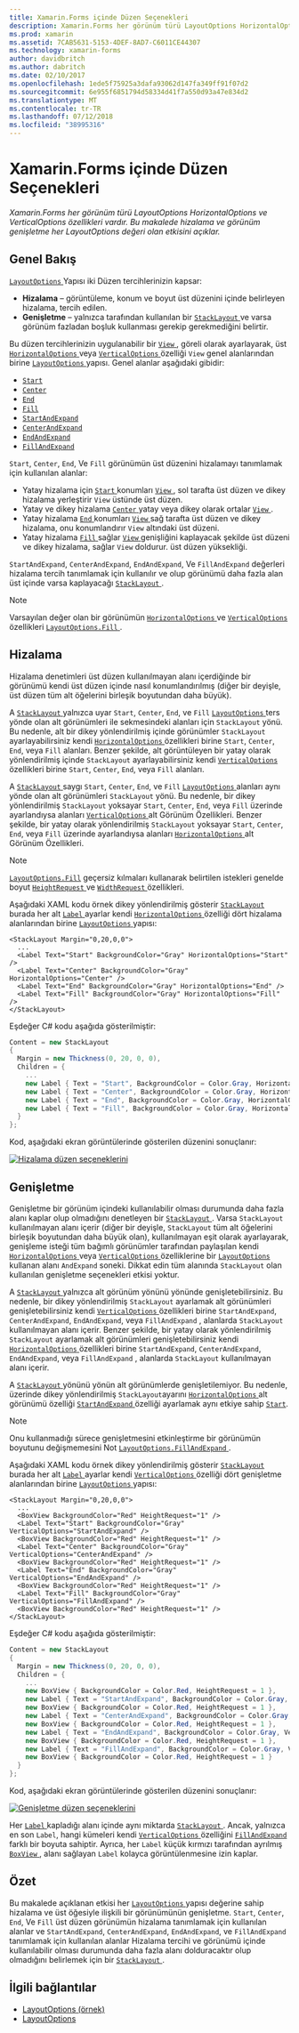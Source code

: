```yaml
---
title: Xamarin.Forms içinde Düzen Seçenekleri
description: Xamarin.Forms her görünüm türü LayoutOptions HorizontalOptions ve VerticalOptions özellikleri vardır. Bu makalede hizalama ve görünüm genişletme her LayoutOptions değeri olan etkisini açıklar.
ms.prod: xamarin
ms.assetid: 7CAB5631-5153-4DEF-8AD7-C6011CE44307
ms.technology: xamarin-forms
author: davidbritch
ms.author: dabritch
ms.date: 02/10/2017
ms.openlocfilehash: 1ede5f75925a3dafa93062d147fa349ff91f07d2
ms.sourcegitcommit: 6e955f6851794d58334d41f7a550d93a47e834d2
ms.translationtype: MT
ms.contentlocale: tr-TR
ms.lasthandoff: 07/12/2018
ms.locfileid: "38995316"
---
```

# <a name="layout-options-in-xamarinforms"></a>Xamarin.Forms içinde Düzen Seçenekleri

_Xamarin.Forms her görünüm türü LayoutOptions HorizontalOptions ve VerticalOptions özellikleri vardır. Bu makalede hizalama ve görünüm genişletme her LayoutOptions değeri olan etkisini açıklar._

## <a name="overview"></a>Genel Bakış

[ `LayoutOptions` ](xref:Xamarin.Forms.LayoutOptions) Yapısı iki Düzen tercihlerinizin kapsar:

- **Hizalama** – görüntüleme, konum ve boyut üst düzenini içinde belirleyen hizalama, tercih edilen.
- **Genişletme** – yalnızca tarafından kullanılan bir [ `StackLayout` ](xref:Xamarin.Forms.StackLayout)ve varsa görünüm fazladan boşluk kullanması gerekip gerekmediğini belirtir.

Bu düzen tercihlerinizin uygulanabilir bir [ `View` ](xref:Xamarin.Forms.View), göreli olarak ayarlayarak, üst [ `HorizontalOptions` ](xref:Xamarin.Forms.View.HorizontalOptions) veya [ `VerticalOptions` ](xref:Xamarin.Forms.View.VerticalOptions) özelliği `View` genel alanlarından birine [ `LayoutOptions` ](xref:Xamarin.Forms.LayoutOptions) yapısı. Genel alanlar aşağıdaki gibidir:

- [`Start`](xref:Xamarin.Forms.LayoutOptions.Start)
- [`Center`](xref:Xamarin.Forms.LayoutOptions.Center)
- [`End`](xref:Xamarin.Forms.LayoutOptions.End)
- [`Fill`](xref:Xamarin.Forms.LayoutOptions.Fill)
- [`StartAndExpand`](xref:Xamarin.Forms.LayoutOptions.StartAndExpand)
- [`CenterAndExpand`](xref:Xamarin.Forms.LayoutOptions.CenterAndExpand)
- [`EndAndExpand`](xref:Xamarin.Forms.LayoutOptions.EndAndExpand)
- [`FillAndExpand`](xref:Xamarin.Forms.LayoutOptions.FillAndExpand)

`Start`, `Center`, `End`, Ve `Fill` görünümün üst düzenini hizalamayı tanımlamak için kullanılan alanlar:

- Yatay hizalama için [ `Start` ](xref:Xamarin.Forms.LayoutOptions.Start) konumları [ `View` ](xref:Xamarin.Forms.View) , sol tarafta üst düzen ve dikey hizalama yerleştirir `View` üstünde üst düzen.
- Yatay ve dikey hizalama [ `Center` ](xref:Xamarin.Forms.LayoutOptions.Center) yatay veya dikey olarak ortalar [ `View` ](xref:Xamarin.Forms.View).
- Yatay hizalama [ `End` ](xref:Xamarin.Forms.LayoutOptions.End) konumları [ `View` ](xref:Xamarin.Forms.View) sağ tarafta üst düzen ve dikey hizalama, onu konumlandırır `View` altındaki üst düzeni.
- Yatay hizalama [ `Fill` ](xref:Xamarin.Forms.LayoutOptions.Fill) sağlar [ `View` ](xref:Xamarin.Forms.View) genişliğini kaplayacak şekilde üst düzeni ve dikey hizalama, sağlar `View` doldurur. üst düzen yüksekliği.

`StartAndExpand`, `CenterAndExpand`, `EndAndExpand`, Ve `FillAndExpand` değerleri hizalama tercih tanımlamak için kullanılır ve olup görünümü daha fazla alan üst içinde varsa kaplayacağı [ `StackLayout` ](xref:Xamarin.Forms.StackLayout).

> [!NOTE]
> Varsayılan değer olan bir görünümün [ `HorizontalOptions` ](xref:Xamarin.Forms.View.HorizontalOptions) ve [ `VerticalOptions` ](xref:Xamarin.Forms.View.VerticalOptions) özellikleri [ `LayoutOptions.Fill` ](xref:Xamarin.Forms.LayoutOptions.Fill).

<a name="alignment" />

## <a name="alignment"></a>Hizalama

Hizalama denetimleri üst düzen kullanılmayan alanı içerdiğinde bir görünümü kendi üst düzen içinde nasıl konumlandırılmış (diğer bir deyişle, üst düzen tüm alt öğelerini birleşik boyutundan daha büyük).

A [ `StackLayout` ](xref:Xamarin.Forms.StackLayout) yalnızca uyar `Start`, `Center`, `End`, ve `Fill` [ `LayoutOptions` ](xref:Xamarin.Forms.LayoutOptions) ters yönde olan alt görünümleri ile sekmesindeki alanları için `StackLayout` yönü. Bu nedenle, alt bir dikey yönlendirilmiş içinde görünümler `StackLayout` ayarlayabilirsiniz kendi [ `HorizontalOptions` ](xref:Xamarin.Forms.View.HorizontalOptions) özellikleri birine `Start`, `Center`, `End`, veya `Fill` alanları. Benzer şekilde, alt görüntüleyen bir yatay olarak yönlendirilmiş içinde `StackLayout` ayarlayabilirsiniz kendi [ `VerticalOptions` ](xref:Xamarin.Forms.View.VerticalOptions) özellikleri birine `Start`, `Center`, `End`, veya `Fill` alanları.

A [ `StackLayout` ](xref:Xamarin.Forms.StackLayout) saygı `Start`, `Center`, `End`, ve `Fill` [ `LayoutOptions` ](xref:Xamarin.Forms.LayoutOptions) alanları aynı yönde olan alt görünümleri `StackLayout` yönü. Bu nedenle, bir dikey yönlendirilmiş `StackLayout` yoksayar `Start`, `Center`, `End`, veya `Fill` üzerinde ayarlandıysa alanları [ `VerticalOptions` ](xref:Xamarin.Forms.View.VerticalOptions) alt Görünüm Özellikleri. Benzer şekilde, bir yatay olarak yönlendirilmiş `StackLayout` yoksayar `Start`, `Center`, `End`, veya `Fill` üzerinde ayarlandıysa alanları [ `HorizontalOptions` ](xref:Xamarin.Forms.View.HorizontalOptions) alt Görünüm Özellikleri.

> [!NOTE]
> [`LayoutOptions.Fill`](xref:Xamarin.Forms.LayoutOptions.Fill) geçersiz kılmaları kullanarak belirtilen istekleri genelde boyut [ `HeightRequest` ](xref:Xamarin.Forms.VisualElement.HeightRequest) ve [ `WidthRequest` ](xref:Xamarin.Forms.VisualElement.WidthRequest) özellikleri.

Aşağıdaki XAML kodu örnek dikey yönlendirilmiş gösterir [ `StackLayout` ](xref:Xamarin.Forms.StackLayout) burada her alt [ `Label` ](xref:Xamarin.Forms.Label) ayarlar kendi [ `HorizontalOptions` ](xref:Xamarin.Forms.View.HorizontalOptions) özelliği dört hizalama alanlarından birine [ `LayoutOptions` ](xref:Xamarin.Forms.LayoutOptions) yapısı:

```xaml
<StackLayout Margin="0,20,0,0">
  ...
  <Label Text="Start" BackgroundColor="Gray" HorizontalOptions="Start" />
  <Label Text="Center" BackgroundColor="Gray" HorizontalOptions="Center" />
  <Label Text="End" BackgroundColor="Gray" HorizontalOptions="End" />
  <Label Text="Fill" BackgroundColor="Gray" HorizontalOptions="Fill" />
</StackLayout>
```

Eşdeğer C# kodu aşağıda gösterilmiştir:

```csharp
Content = new StackLayout
{
  Margin = new Thickness(0, 20, 0, 0),
  Children = {
    ...
    new Label { Text = "Start", BackgroundColor = Color.Gray, HorizontalOptions = LayoutOptions.Start },
    new Label { Text = "Center", BackgroundColor = Color.Gray, HorizontalOptions = LayoutOptions.Center },
    new Label { Text = "End", BackgroundColor = Color.Gray, HorizontalOptions = LayoutOptions.End },
    new Label { Text = "Fill", BackgroundColor = Color.Gray, HorizontalOptions = LayoutOptions.Fill }
  }
};
```

Kod, aşağıdaki ekran görüntülerinde gösterilen düzenini sonuçlanır:

[![](layout-options-images/alignment.png "Hizalama düzen seçeneklerini")](layout-options-images/alignment-large.png#lightbox "hizalama Düzen Seçenekleri")

<a name="expansion" />

## <a name="expansion"></a>Genişletme

Genişletme bir görünüm içindeki kullanılabilir olması durumunda daha fazla alanı kaplar olup olmadığını denetleyen bir [ `StackLayout` ](xref:Xamarin.Forms.StackLayout). Varsa `StackLayout` kullanılmayan alanı içerir (diğer bir deyişle, `StackLayout` tüm alt öğelerini birleşik boyutundan daha büyük olan), kullanılmayan eşit olarak ayarlayarak, genişleme isteği tüm bağımlı görünümler tarafından paylaşılan kendi [ `HorizontalOptions` ](xref:Xamarin.Forms.View.HorizontalOptions)veya [ `VerticalOptions` ](xref:Xamarin.Forms.View.VerticalOptions) özelliklerine bir [ `LayoutOptions` ](xref:Xamarin.Forms.LayoutOptions) kullanan alanı `AndExpand` soneki. Dikkat edin tüm alanında `StackLayout` olan kullanılan genişletme seçenekleri etkisi yoktur.

A [ `StackLayout` ](xref:Xamarin.Forms.StackLayout) yalnızca alt görünüm yönünü yönünde genişletebilirsiniz. Bu nedenle, bir dikey yönlendirilmiş `StackLayout` ayarlamak alt görünümleri genişletebilirsiniz kendi [ `VerticalOptions` ](xref:Xamarin.Forms.View.VerticalOptions) özellikleri birine `StartAndExpand`, `CenterAndExpand`, `EndAndExpand`, veya `FillAndExpand` , alanlarda `StackLayout` kullanılmayan alanı içerir. Benzer şekilde, bir yatay olarak yönlendirilmiş `StackLayout` ayarlamak alt görünümleri genişletebilirsiniz kendi [ `HorizontalOptions` ](xref:Xamarin.Forms.View.HorizontalOptions) özellikleri birine `StartAndExpand`, `CenterAndExpand`, `EndAndExpand`, veya `FillAndExpand` , alanlarda `StackLayout` kullanılmayan alanı içerir.

A [ `StackLayout` ](xref:Xamarin.Forms.StackLayout) yönünü yönün alt görünümlerde genişletilemiyor. Bu nedenle, üzerinde dikey yönlendirilmiş `StackLayout`ayarını [ `HorizontalOptions` ](xref:Xamarin.Forms.View.HorizontalOptions) alt görünümü özelliği [ `StartAndExpand` ](xref:Xamarin.Forms.LayoutOptions.StartAndExpand) özelliği ayarlamak aynı etkiye sahip [ `Start`](xref:Xamarin.Forms.LayoutOptions.Start).

> [!NOTE]
> Onu kullanmadığı sürece genişletmesini etkinleştirme bir görünümün boyutunu değişmemesini Not [ `LayoutOptions.FillAndExpand` ](xref:Xamarin.Forms.LayoutOptions.FillAndExpand).

Aşağıdaki XAML kodu örnek dikey yönlendirilmiş gösterir [ `StackLayout` ](xref:Xamarin.Forms.StackLayout) burada her alt [ `Label` ](xref:Xamarin.Forms.Label) ayarlar kendi [ `VerticalOptions` ](xref:Xamarin.Forms.View.VerticalOptions) özelliği dört genişletme alanlarından birine [ `LayoutOptions` ](xref:Xamarin.Forms.LayoutOptions) yapısı:

```xaml
<StackLayout Margin="0,20,0,0">
  ...
  <BoxView BackgroundColor="Red" HeightRequest="1" />
  <Label Text="Start" BackgroundColor="Gray" VerticalOptions="StartAndExpand" />
  <BoxView BackgroundColor="Red" HeightRequest="1" />
  <Label Text="Center" BackgroundColor="Gray" VerticalOptions="CenterAndExpand" />
  <BoxView BackgroundColor="Red" HeightRequest="1" />
  <Label Text="End" BackgroundColor="Gray" VerticalOptions="EndAndExpand" />
  <BoxView BackgroundColor="Red" HeightRequest="1" />
  <Label Text="Fill" BackgroundColor="Gray" VerticalOptions="FillAndExpand" />
  <BoxView BackgroundColor="Red" HeightRequest="1" />
</StackLayout>
```

Eşdeğer C# kodu aşağıda gösterilmiştir:

```csharp
Content = new StackLayout
{
  Margin = new Thickness(0, 20, 0, 0),
  Children = {
    ...
    new BoxView { BackgroundColor = Color.Red, HeightRequest = 1 },
    new Label { Text = "StartAndExpand", BackgroundColor = Color.Gray, VerticalOptions = LayoutOptions.StartAndExpand },
    new BoxView { BackgroundColor = Color.Red, HeightRequest = 1 },
    new Label { Text = "CenterAndExpand", BackgroundColor = Color.Gray, VerticalOptions = LayoutOptions.CenterAndExpand },
    new BoxView { BackgroundColor = Color.Red, HeightRequest = 1 },
    new Label { Text = "EndAndExpand", BackgroundColor = Color.Gray, VerticalOptions = LayoutOptions.EndAndExpand },
    new BoxView { BackgroundColor = Color.Red, HeightRequest = 1 },
    new Label { Text = "FillAndExpand", BackgroundColor = Color.Gray, VerticalOptions = LayoutOptions.FillAndExpand },
    new BoxView { BackgroundColor = Color.Red, HeightRequest = 1 }
  }
};
```

Kod, aşağıdaki ekran görüntülerinde gösterilen düzenini sonuçlanır:

[![](layout-options-images/expansion.png "Genişletme düzen seçeneklerini")](layout-options-images/expansion-large.png#lightbox "genişletme Düzen Seçenekleri")

Her [ `Label` ](xref:Xamarin.Forms.Label) kapladığı alanı içinde aynı miktarda [ `StackLayout` ](xref:Xamarin.Forms.StackLayout). Ancak, yalnızca en son `Label`, hangi kümeleri kendi [ `VerticalOptions` ](xref:Xamarin.Forms.View.VerticalOptions) özelliğini [ `FillAndExpand` ](xref:Xamarin.Forms.LayoutOptions.FillAndExpand) farklı bir boyuta sahiptir. Ayrıca, her `Label` küçük kırmızı tarafından ayrılmış [ `BoxView` ](xref:Xamarin.Forms.BoxView), alanı sağlayan `Label` kolayca görüntülenmesine izin kaplar.

## <a name="summary"></a>Özet

Bu makalede açıklanan etkisi her [ `LayoutOptions` ](xref:Xamarin.Forms.LayoutOptions) yapısı değerine sahip hizalama ve üst öğesiyle ilişkili bir görünümünün genişletme. `Start`, `Center`, `End`, Ve `Fill` üst düzen görünümün hizalama tanımlamak için kullanılan alanlar ve `StartAndExpand`, `CenterAndExpand`, `EndAndExpand`, ve `FillAndExpand` tanımlamak için kullanılan alanlar Hizalama tercihi ve görünümü içinde kullanılabilir olması durumunda daha fazla alanı dolduracaktır olup olmadığını belirlemek için bir [ `StackLayout` ](xref:Xamarin.Forms.StackLayout).



## <a name="related-links"></a>İlgili bağlantılar

- [LayoutOptions (örnek)](https://developer.xamarin.com/samples/xamarin-forms/userinterface/layoutoptions/)
- [LayoutOptions](xref:Xamarin.Forms.LayoutOptions)

